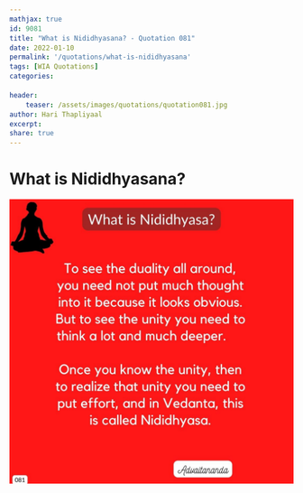 ```yaml
---
mathjax: true
id: 9081
title: "What is Nididhyasana? - Quotation 081"
date: 2022-01-10
permalink: '/quotations/what-is-nididhyasana'
tags: [WIA Quotations] 
categories: 

header:
    teaser: /assets/images/quotations/quotation081.jpg
author: Hari Thapliyaal 
excerpt:
share: true 
---
```


# What is Nididhyasana?

![What is Nididhyasana?](/assets/images/quotations/quotation081.jpg)
